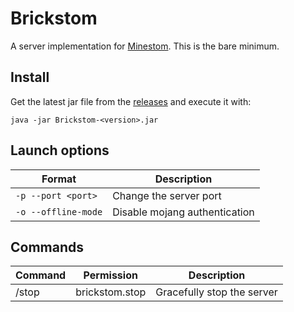 # Brickstom

A server implementation for [Minestom](https://github.com/Minestom/Minestom). This is the bare minimum.

## Install

Get the latest jar file from the [releases](https://github.com/GufliMC/Brickstom/releases) and execute it with:

```
java -jar Brickstom-<version>.jar
```

## Launch options

| Format                  | Description                   |
|-------------------------|-------------------------------|
| ```-p --port <port>```  | Change the server port        |
| ```-o --offline-mode``` | Disable mojang authentication |


## Commands

| Command | Permission     | Description                |
|---------|----------------|----------------------------|
| /stop   | brickstom.stop | Gracefully stop the server |